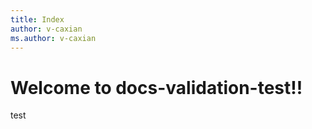 ```yaml
---
title: Index
author: v-caxian
ms.author: v-caxian
---
```


# Welcome to docs-validation-test!!

test
